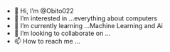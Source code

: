 - 👋 Hi, I’m @Obito022
- 👀 I’m interested in ...everything about computers
- 🌱 I’m currently learning ...Machine Learning and Ai
- 💞️ I’m looking to collaborate on ...
- 📫 How to reach me ...

<!---
Obito022/Obito022 is a ✨ special ✨ repository because its `README.md` (this file) appears on your GitHub profile.
You can click the Preview link to take a look at your changes.
--->

